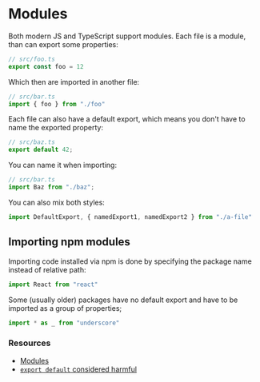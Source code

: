 # Modules

Both modern JS and TypeScript support modules. Each file is a module, than can export some properties:

```typescript
// src/foo.ts
export const foo = 12
```

Which then are imported in another file:

```typescript
// src/bar.ts
import { foo } from "./foo"
```

Each file can also have a default export, which means you don't have to name the exported property:

```typescript
// src/baz.ts
export default 42;
```

You can name it when importing:

```typescript
// src/bar.ts
import Baz from "./baz";
```

You can also mix both styles:

```typescript
import DefaultExport, { namedExport1, namedExport2 } from "./a-file"
```

## Importing npm modules

Importing code installed via npm is done by specifying the package name instead of relative path:

```typescript
import React from "react"
```

Some (usually older) packages have no default export and have to be imported as a group of properties;

```typescript
import * as _ from "underscore"
```


### Resources

- [Modules](https://www.typescriptlang.org/docs/handbook/modules.html)
- [`export default` considered harmful](https://basarat.gitbooks.io/typescript/docs/tips/defaultIsBad.html)
